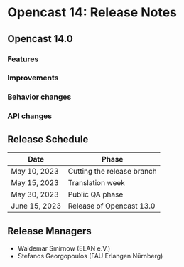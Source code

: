 # Opencast 14: Release Notes

Opencast 14.0
-------------

### Features


### Improvements


### Behavior changes


### API changes




Release Schedule
----------------

| Date                        | Phase                       |
|-----------------------------|-----------------------------|
| May 10, 2023                | Cutting the release branch  |
| May 15, 2023                | Translation week            |
| May 30, 2023                | Public QA phase             |
| June 15, 2023               | Release of Opencast 13.0    |

Release Managers
----------------

- Waldemar Smirnow (ELAN e.V.)
- Stefanos Georgopoulos (FAU Erlangen Nürnberg)
